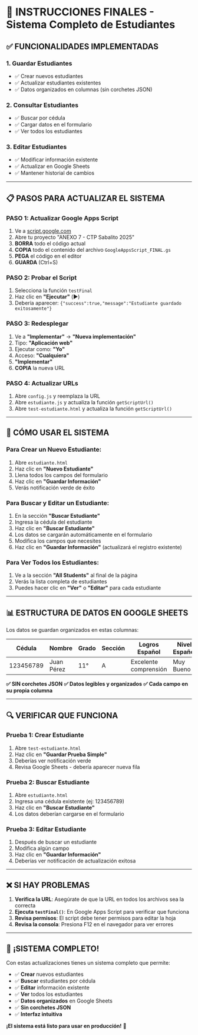 # 🎯 INSTRUCCIONES FINALES - Sistema Completo de Estudiantes

## ✅ **FUNCIONALIDADES IMPLEMENTADAS**

### **1. Guardar Estudiantes** 
- ✅ Crear nuevos estudiantes
- ✅ Actualizar estudiantes existentes
- ✅ Datos organizados en columnas (sin corchetes JSON)

### **2. Consultar Estudiantes**
- ✅ Buscar por cédula
- ✅ Cargar datos en el formulario
- ✅ Ver todos los estudiantes

### **3. Editar Estudiantes**
- ✅ Modificar información existente
- ✅ Actualizar en Google Sheets
- ✅ Mantener historial de cambios

---

## 📋 **PASOS PARA ACTUALIZAR EL SISTEMA**

### **PASO 1: Actualizar Google Apps Script**
1. Ve a [script.google.com](https://script.google.com)
2. Abre tu proyecto "ANEXO 7 - CTP Sabalito 2025"
3. **BORRA** todo el código actual
4. **COPIA** todo el contenido del archivo `GoogleAppsScript_FINAL.gs`
5. **PEGA** el código en el editor
6. **GUARDA** (Ctrl+S)

### **PASO 2: Probar el Script**
1. Selecciona la función `testFinal`
2. Haz clic en **"Ejecutar"** (▶️)
3. Debería aparecer: `{"success":true,"message":"Estudiante guardado exitosamente"}`

### **PASO 3: Redesplegar**
1. Ve a **"Implementar"** → **"Nueva implementación"**
2. Tipo: **"Aplicación web"**
3. Ejecutar como: **"Yo"**
4. Acceso: **"Cualquiera"**
5. **"Implementar"**
6. **COPIA** la nueva URL

### **PASO 4: Actualizar URLs**
1. Abre `config.js` y reemplaza la URL
2. Abre `estudiante.js` y actualiza la función `getScriptUrl()`
3. Abre `test-estudiante.html` y actualiza la función `getScriptUrl()`

---

## 🚀 **CÓMO USAR EL SISTEMA**

### **Para Crear un Nuevo Estudiante:**
1. Abre `estudiante.html`
2. Haz clic en **"Nuevo Estudiante"**
3. Llena todos los campos del formulario
4. Haz clic en **"Guardar Información"**
5. Verás notificación verde de éxito

### **Para Buscar y Editar un Estudiante:**
1. En la sección **"Buscar Estudiante"**
2. Ingresa la cédula del estudiante
3. Haz clic en **"Buscar Estudiante"**
4. Los datos se cargarán automáticamente en el formulario
5. Modifica los campos que necesites
6. Haz clic en **"Guardar Información"** (actualizará el registro existente)

### **Para Ver Todos los Estudiantes:**
1. Ve a la sección **"All Students"** al final de la página
2. Verás la lista completa de estudiantes
3. Puedes hacer clic en **"Ver"** o **"Editar"** para cada estudiante

---

## 📊 **ESTRUCTURA DE DATOS EN GOOGLE SHEETS**

Los datos se guardan organizados en estas columnas:

| Cédula | Nombre | Grado | Sección | Logros Español | Nivel Español | Docente Español | ... |
|--------|--------|-------|---------|----------------|---------------|-----------------|-----|
| 123456789 | Juan Pérez | 11° | A | Excelente comprensión | Muy Bueno | Prof. García | ... |

**✅ SIN corchetes JSON**
**✅ Datos legibles y organizados**
**✅ Cada campo en su propia columna**

---

## 🔍 **VERIFICAR QUE FUNCIONA**

### **Prueba 1: Crear Estudiante**
1. Abre `test-estudiante.html`
2. Haz clic en **"Guardar Prueba Simple"**
3. Deberías ver notificación verde
4. Revisa Google Sheets - debería aparecer nueva fila

### **Prueba 2: Buscar Estudiante**
1. Abre `estudiante.html`
2. Ingresa una cédula existente (ej: 123456789)
3. Haz clic en **"Buscar Estudiante"**
4. Los datos deberían cargarse en el formulario

### **Prueba 3: Editar Estudiante**
1. Después de buscar un estudiante
2. Modifica algún campo
3. Haz clic en **"Guardar Información"**
4. Deberías ver notificación de actualización exitosa

---

## ❌ **SI HAY PROBLEMAS**

1. **Verifica la URL**: Asegúrate de que la URL en todos los archivos sea la correcta
2. **Ejecuta `testFinal()`**: En Google Apps Script para verificar que funciona
3. **Revisa permisos**: El script debe tener permisos para editar la hoja
4. **Revisa la consola**: Presiona F12 en el navegador para ver errores

---

## 🎉 **¡SISTEMA COMPLETO!**

Con estas actualizaciones tienes un sistema completo que permite:
- ✅ **Crear** nuevos estudiantes
- ✅ **Buscar** estudiantes por cédula
- ✅ **Editar** información existente
- ✅ **Ver** todos los estudiantes
- ✅ **Datos organizados** en Google Sheets
- ✅ **Sin corchetes JSON**
- ✅ **Interfaz intuitiva**

**¡El sistema está listo para usar en producción!** 🚀
